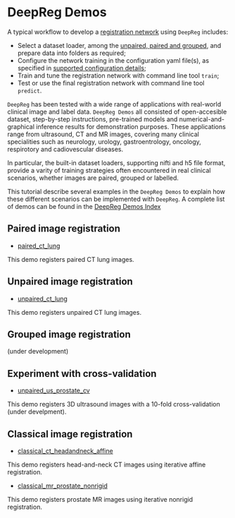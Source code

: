 # DeepReg Demos

A typical workflow to develop a [registration network](tutorial_registration.md) using
`DeepReg` includes:

- Select a dataset loader, among the [unpaired, paired and grouped](doc_data_loader.md),
  and prepare data into folders as required;
- Configure the network training in the configuration yaml file(s), as specified in
  [supported configuration details](doc_configuration.md);
- Train and tune the registration network with command line tool `train`;
- Test or use the final registration network with command line tool `predict`.

`DeepReg` has been tested with a wide range of applications with real-world clinical
image and label data. `DeepReg Demos` all consisted of open-accesible dataset,
step-by-step instructions, pre-trained models and numerical-and-graphical inference
results for demonstration purposes. These applications range from ultrasound, CT and MR
images, covering many clinical specialities such as neurology, urology, gastroentrology,
oncology, respirotory and cadiovescular diseases.

In particular, the built-in dataset loaders, supporting nifti and h5 file format,
provide a varity of training strategies often encountered in real clinical scenarios,
whether images are paired, grouped or labelled.

This tutorial describe several examples in the `DeepReg Demos` to explain how these
different scenarios can be implemented with `DeepReg`. A complete list of demos can be
found in the [DeepReg Demos Index](#deepreg-demos-index)

## Paired image registration

- [paired_ct_lung](https://github.com/DeepRegNet/DeepReg/tree/master/demos/paired_ct_lung)

This demo registers paired CT lung images.

## Unpaired image registration

- [unpaired_ct_lung](https://github.com/DeepRegNet/DeepReg/tree/master/demos/unpaired_ct_lung)

This demo registers unpaired CT lung images.

## Grouped image registration

(under development)

## Experiment with cross-validation

- [unpaired_us_prostate_cv](https://github.com/DeepRegNet/DeepReg/tree/master/demos/unpaired_us_prostate_cv)

This demo registers 3D ultrasound images with a 10-fold cross-validation (under
develpment).

## Classical image registration

- [classical_ct_headandneck_affine](https://github.com/DeepRegNet/DeepReg/tree/master/demos/classical_ct_headandneck_affine)

This demo registers head-and-neck CT images using iterative affine registration.

- [classical_mr_prostate_nonrigid](https://github.com/DeepRegNet/DeepReg/tree/master/demos/classical_mr_prostate_nonrigid)

This demo registers prostate MR images using iterative nonrigid registration.
